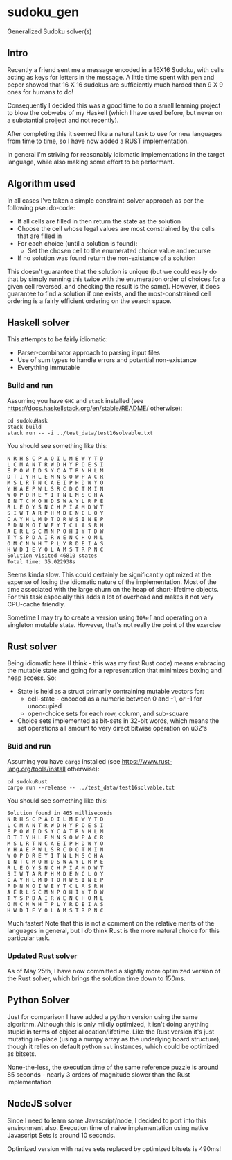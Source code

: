 # sudoku_gen
Generalized Sudoku solver(s)

## Intro

Recently a friend sent me a message encoded in a 16X16 Sudoku, with cells acting as keys for letters in the message.  A little
time spent with pen and peper showed that 16 X 16 sudokus are sufficiently much harded than 9 X 9 ones for humans to do!

Consequently I decided this was a good time to do a small learning project to blow the cobwebs of my Haskell (which I have
used before, but never on a substantial proiject and not recently).

After completing this it seemed like a natural task to use for new languages from time to time, so I have now added a RUST
implementation.

In general I'm striving for reasonably idiomatic implementations in the target language, while also making some effort to be
performant.

## Algorithm used

In all cases I've taken a simple constraint-solver approach as per the following pseudo-code:

* If all cells are filled in then return the state as the solution
* Choose the cell whose legal values are most constrained by the cells that are filled in
* For each choice (until a solution is found):
  * Set the chosen cell to the enumerated choice value and recurse
* If no solution was found return the non-existance of a solution

This doesn't guarantee that the solution is unique (but we could easily do that by simply running this twice with the
enumeration order of choices for a given cell reversed, and checking the result is the same).  However, it does guarantee
to find a solution if one exists, and the most-constrained cell ordering is a fairly efficient ordering on the search
space.

## Haskell solver

This attempts to be fairly idiomatic:

* Parser-combinator approach to parsing input files
* Use of sum types to handle errors and potential non-existance
* Everything immutable

### Build and run

Assuming you have `GHC` and `stack` installed (see https://docs.haskellstack.org/en/stable/README/ otherwise):

```
cd sudokuHask
stack build
stack run -- -i ../test_data/test16solvable.txt
```

You should see something like this:
```
N R H S C P A O I L M E W Y T D
L C M A N T R W D H Y P O E S I
E P O W I D S Y C A T R N H L M
D T I Y H L E M N S O W P A C R
M S L R T N C A E I P H D W Y O
Y H A E P W L S R C D O T M I N
W O P D R E Y I T N L M S C H A
I N T C M O H D S W A Y L R P E
R L E O Y S N C H P I A M D W T
S I W T A R P H M D E N C L O Y
C A Y H L M D T O R W S I N E P
P D N M O I W E Y T C L A S R H
A E R L S C M N P O H I Y T D W
T Y S P D A I R W E N C H O M L
O M C N W H T P L Y R D E I A S
H W D I E Y O L A M S T R P N C
Solution visited 46810 states
Total time: 35.022938s
```

Seems kinda slow.  This could certainly be significantly optimized at the expense of losing the idiomatic nature of the
implementation.  Most of the time associated with the large churn on the heap of short-lifetime objects.  For this task
especially this adds a lot of overhead and makes it not very CPU-cache friendly.

Sometime I may try to create a version using `IORef` and operating on a singleton mutable state.  However, that's not really
the point of the exercise

## Rust solver

Being idiomatic here (I think - this was my first Rust code) means embracing the mutable state and going for a representation
that minimizes boxing and heap access.  So:

* State is held as a struct primarily contraining mutable vectors for:
  * cell-state - encoded as a numeric between 0 and <board-size>-1, or -1 for unoccupied
  * open-choice sets for each row, column, and sub-square
* Choice sets implemented as bit-sets in 32-bit words, which means the set operations all amount to very direct bitwise
  operation on u32's

### Buid and run

Assuming you have `cargo` installed (see https://www.rust-lang.org/tools/install otherwise):

```
cd sudokuRust
cargo run --release -- ../test_data/test16solvable.txt
```

You should see something like this:

```
Solution found in 465 milliseconds
N R H S C P A O I L M E W Y T D
L C M A N T R W D H Y P O E S I
E P O W I D S Y C A T R N H L M
D T I Y H L E M N S O W P A C R
M S L R T N C A E I P H D W Y O
Y H A E P W L S R C D O T M I N
W O P D R E Y I T N L M S C H A
I N T C M O H D S W A Y L R P E
R L E O Y S N C H P I A M D W T
S I W T A R P H M D E N C L O Y
C A Y H L M D T O R W S I N E P
P D N M O I W E Y T C L A S R H
A E R L S C M N P O H I Y T D W
T Y S P D A I R W E N C H O M L
O M C N W H T P L Y R D E I A S
H W D I E Y O L A M S T R P N C
```

Much faster!  Note that this is not a comment on the relative merits of the languages in general, but I *do* think Rust
is the more natural choice for this particular task.

### Updated Rust solver

As of May 25th, I have now committed a slightly more optimized version of the Rust solver, which brings the solution time down to 150ms.

## Python Solver

Just for comparison I have added a python version using the same algorithm.  Although
this is only mildly optimized, it isn't doing anything stupid in terms of object allocation/lifetime.
Like the Rust version it's just mutating in-place (using a numpy array as the underlying board structure),
though it relies on default python `set` instances, which could be optimized as bitsets.

None-the-less, the execution time of the same reference puzzle is around 85 seconds - nearly
3 orders of magnitude slower than the Rust implementation

## NodeJS solver

Since I need to learn some Javascript/node, I decided to port into this environment
also.  Execution time of naive implementation using native Javascript Sets is around 10 seconds.

Optimized version with native sets replaced by optimized bitsets is 490ms!

